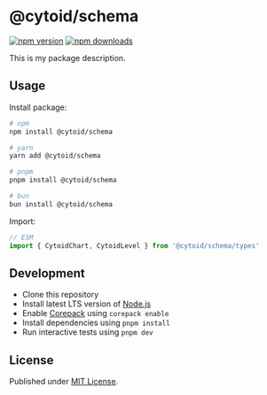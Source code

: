 # @cytoid/schema

[![npm version][npm-version-src]][npm-version-href]
[![npm downloads][npm-downloads-src]][npm-downloads-href]

<!-- [![bundle][bundle-src]][bundle-href] -->
<!-- [![Codecov][codecov-src]][codecov-href] -->

This is my package description.

## Usage

Install package:

```sh
# npm
npm install @cytoid/schema

# yarn
yarn add @cytoid/schema

# pnpm
pnpm install @cytoid/schema

# bun
bun install @cytoid/schema
```

Import:

```js
// ESM
import { CytoidChart, CytoidLevel } from '@cytoid/schema/types'
```

## Development

- Clone this repository
- Install latest LTS version of [Node.js](https://nodejs.org/en/)
- Enable [Corepack](https://github.com/nodejs/corepack) using `corepack enable`
- Install dependencies using `pnpm install`
- Run interactive tests using `pnpm dev`

## License

Published under [MIT License](./LICENSE).

<!-- Badges -->

[npm-version-src]: https://img.shields.io/npm/v/@cytoid/schema?style=flat&color=blue
[npm-version-href]: https://npmjs.com/package/@cytoid/schema
[npm-downloads-src]: https://img.shields.io/npm/dm/@cytoid/schema?style=flat&color=blue
[npm-downloads-href]: https://npmjs.com/package/@cytoid/schema

<!-- [codecov-src]: https://img.shields.io/codecov/c/gh/Cytoid/schema/main?style=flat&color=blue
[codecov-href]: https://codecov.io/gh/Cytoid/schema

[bundle-src]: https://img.shields.io/bundlephobia/minzip/@cytoid/schema?style=flat&color=blue
[bundle-href]: https://bundlephobia.com/result?p=@cytoid/schema -->
